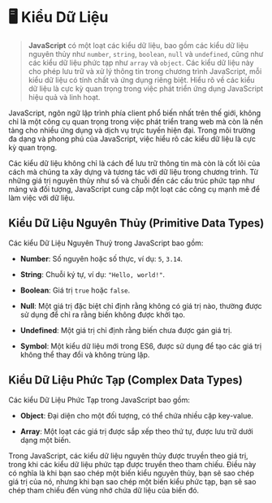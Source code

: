 # 🖥️ Kiểu Dữ Liệu

> **JavaScript** có một loạt các kiểu dữ liệu, bao gồm các kiểu dữ liệu nguyên thủy như `number`, `string`, `boolean`, `null` và `undefined`, cũng như các kiểu dữ liệu phức tạp như `array` và `object`. Các kiểu dữ liệu này cho phép lưu trữ và xử lý thông tin trong chương trình JavaScript, mỗi kiểu dữ liệu có tính chất và ứng dụng riêng biệt. Hiểu rõ về các kiểu dữ liệu là cực kỳ quan trọng trong việc phát triển ứng dụng JavaScript hiệu quả và linh hoạt.

JavaScript, ngôn ngữ lập trình phía client phổ biến nhất trên thế giới, không chỉ là một công cụ quan trọng trong việc phát triển trang web mà còn là nền tảng cho nhiều ứng dụng và dịch vụ trực tuyến hiện đại. Trong môi trường đa dạng và phong phú của JavaScript, việc hiểu rõ các kiểu dữ liệu là cực kỳ quan trọng.

Các kiểu dữ liệu không chỉ là cách để lưu trữ thông tin mà còn là cốt lõi của cách mà chúng ta xây dựng và tương tác với dữ liệu trong chương trình. Từ những giá trị nguyên thủy như số và chuỗi đến các cấu trúc phức tạp như mảng và đối tượng, JavaScript cung cấp một loạt các công cụ mạnh mẽ để làm việc với dữ liệu.

## Kiểu Dữ Liệu Nguyên Thủy (Primitive Data Types)
Các kiểu Dữ Liệu Nguyên Thuỷ trong JavaScript bao gồm:

- **Number**: Số nguyên hoặc số thực, ví dụ: `5`, `3.14`.

- **String**: Chuỗi ký tự, ví dụ: `"Hello, world!"`.

- **Boolean**: Giá trị `true` hoặc `false`.

- **Null**: Một giá trị đặc biệt chỉ định rằng không có giá trị nào, thường được sử dụng để chỉ ra rằng biến không được khởi tạo.

- **Undefined**: Một giá trị chỉ định rằng biến chưa được gán giá trị.

- **Symbol**: Một kiểu dữ liệu mới trong ES6, được sử dụng để tạo các giá trị không thể thay đổi và không trùng lặp.


## Kiểu Dữ Liệu Phức Tạp (Complex Data Types)

Các kiểu Dữ Liệu Phức Tạp  trong JavaScript bao gồm:

- **Object**: Đại diện cho một đối tượng, có thể chứa nhiều cặp key-value.

- **Array**: Một loạt các giá trị được sắp xếp theo thứ tự, được lưu trữ dưới dạng một biến.

Trong JavaScript, các kiểu dữ liệu nguyên thủy được truyền theo giá trị, trong khi các kiểu dữ liệu phức tạp được truyền theo tham chiếu. Điều này có nghĩa là khi bạn sao chép một biến kiểu nguyên thủy, bạn sẽ sao chép giá trị của nó, nhưng khi bạn sao chép một biến kiểu phức tạp, bạn sẽ sao chép tham chiếu đến vùng nhớ chứa dữ liệu của biến đó.